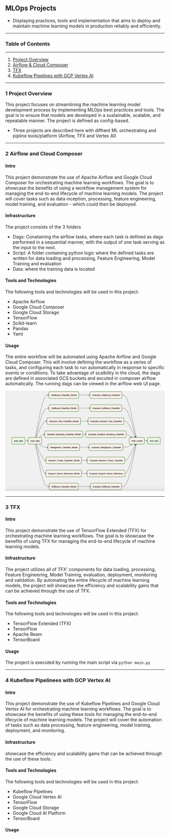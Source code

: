 ## MLOps Projects
- Displaying practices, tools and implementation that aims to deploy and maintain machine learning models in production reliably and efficiently. 
***


### Table of Contents
***
1. [Project Overview](#1-project-overview)
2. [Airflow & Cloud Composer](#2-airflow-and-cloud-composer)
3. [TFX](#3-tfx)
4. [Kubeflow Pipelines with GCP Vertex AI](#4-kubeflow-pipelines-with-gcp-vertex-ai)

***
### 1 Project Overview

This project focuses on streamlining the machine learning model development process by implementing MLOps best practices and tools. The goal is to ensure that models are developed in a sustainable, scalable, and repeatable manner. The project is defined as config-based.

- Three projects are described here with diffrent ML orchestrating and pipline tools/platform (Airflow, TFX and Vertex AI)
***

### 2 Airflow and Cloud Composer
#### Intro
This project demonstrate the use of Apache Airflow and Google Cloud Composer for orchestrating machine learning workflows. The goal is to showcase the benefits of using a workflow management system for managing the end-to-end lifecycle of machine learning models. The project will cover tasks such as data inception, processing, feature engineering, model training, and evaluation - which could then be deployed.



#### Infrastructure
The project consists of the 3 folders
- Dags: Conataining the airflow tasks, where each task is defined as dags performed in a sequential manner, with the output of one task serving as the input to the next.
- Script: A folder containing python logic where the defined tasks are written for data loading and processing, Feature Engineering, Model Training and evaluation
- Data: where the training data is located



#### Tools and Technologies
The following tools and technologies will be used in this project:
- Apache Airflow
- Google Cloud Composer
- Google Cloud Storage
- TensorFlow
- Scikit-learn
- Pandas
- Yaml


#### Usage
The entire workflow will be automated using Apache Airflow and Google Cloud Composer. This will involve defining the workflow as a series of tasks, and configuring each task to run automatically in response to specific events or conditions. To take advantage of scalbility in the cloud, the dags are defined in associated GCS buckets and excuted in composer airflow automatically. The running dags can be viewed in the airflow web UI page.


![images1](1-Airflow/images/dag_img_2.png)


***
### 3 TFX
#### Intro
This project demonstrate the use of TensorFlow Extended (TFX) for orchestrating machine learning workflows. The goal is to showcase the benefits of using TFX for managing the end-to-end lifecycle of machine learning models.


#### Infrastructure

The project utilizes all of TFX' components for data loading, processing, Feature Engineering, Model Training, evaluation, deployment, monitoring and validation. By automating the entire lifecycle of machine learning models, the project will showcase the efficiency and scalability gains that can be achieved through the use of TFX.


#### Tools and Technologies
The following tools and technologies will be used in this project:
- TensorFlow Extended (TFX)
- TensorFlow
- Apache Beam
- TensorBoard

#### Usage
The project is executed by running the main script via `python main.py` 


***
### 4 Kubeflow Pipelinees with GCP Vertex AI
#### Intro
This project demonstrate the use of Kubeflow Pipelines and Google Cloud Vertex AI for orchestrating machine learning workflows. The goal is to showcase the benefits of using these tools for managing the end-to-end lifecycle of machine learning models. The project will cover the automation of tasks such as data processing, feature engineering, model training, deployment, and monitoring.







#### Infrastructure
showcase the efficiency and scalability gains that can be achieved through the use of these tools.




#### Tools and Technologies
The following tools and technologies will be used in this project:
- Kubeflow Pipelines
- Google Cloud Vertex AI
- TensorFlow
- Google Cloud Storage
- Google Cloud AI Platform
- TensorBoard

#### Usage




